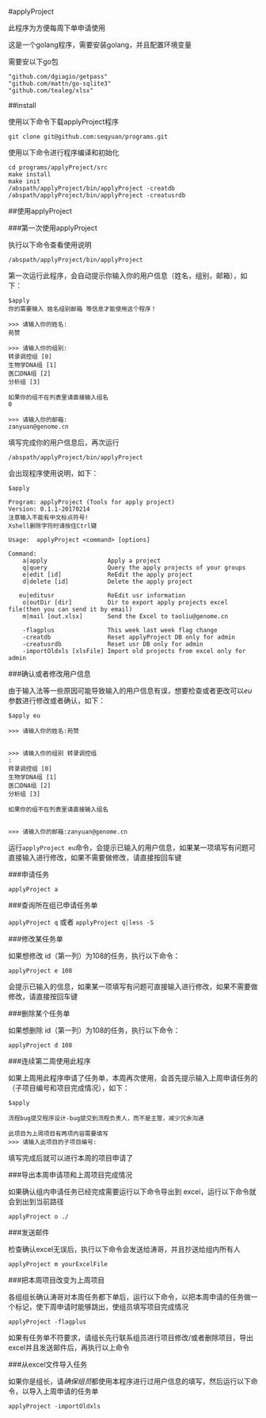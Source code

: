 #applyProject

此程序为方便每周下单申请使用

这是一个golang程序，需要安装golang，并且配置环境变量

需要安以下go包
```
"github.com/dgiagio/getpass"
"github.com/mattn/go-sqlite3"
"github.com/tealeg/xlsx"
```

##install

使用以下命令下载applyProject程序

`git clone git@github.com:seqyuan/programs.git`

使用以下命令进行程序编译和初始化

```
cd programs/applyProject/src
make install
make init
/abspath/applyProject/bin/applyProject -creatdb
/abspath/applyProject/bin/applyProject -creatusrdb
```
##使用applyProject

###第一次使用applyProject

执行以下命令查看使用说明

`/abspath/applyProject/bin/applyProject`

第一次运行此程序，会自动提示你输入你的用户信息（姓名，组别，邮箱），如下：

```
$apply
你的需要输入 姓名组别邮箱 等信息才能使用这个程序！

>>> 请输入你的姓名:
苑赞

>>> 请输入你的组别:
转录调控组 [0]
生物学DNA组 [1]
医口DNA组 [2]
分析组 [3]

如果你的组不在列表里请直接输入组名
0

>>> 请输入你的邮箱:
zanyuan@genome.cn
```
填写完成你的用户信息后，再次运行

`/abspath/applyProject/bin/applyProject`

会出现程序使用说明，如下：

```
$apply

Program: applyProject (Tools for apply project)
Version: 0.1.1-20170214
注意输入不能有中文标点符号!
Xshell删除字符时请按住Ctrl键

Usage:  applyProject <command> [options]

Command:
    a|apply                 Apply a project
    q|query                 Query the apply projects of your groups
    e|edit [id]             ReEdit the apply project
    d|delete [id]           Delete the apply project

   eu|editusr               ReEdit usr information
    o|outDir [dir]          Dir to export apply projects excel file(then you can send it by email)
    m|mail [out.xlsx]       Send the Excel to taoliu@genome.cn

    -flagplus               This week last week flag change
    -creatdb                Reset applyProject DB only for admin
    -creatusrdb             Reset usr DB only for admin
    -importOldxls [xlsFile] Import old projects from excel only for admin
```
###确认或者修改用户信息

由于输入法等一些原因可能导致输入的用户信息有误，想要检查或者更改可以*eu*参数进行修改或者确认，如下：
```
$apply eu

>>> 请输入你的姓名:苑赞


>>> 请输入你的组别 转录调控组
:
转录调控组 [0]
生物学DNA组 [1]
医口DNA组 [2]
分析组 [3]

如果你的组不在列表里请直接输入组名


>>> 请输入你的邮箱:zanyuan@genome.cn
```
运行`applyProject eu`命令，会提示已输入的用户信息，如果某一项填写有问题可直接输入进行修改，如果不需要做修改，请直接按回车键

###申请任务

`applyProject a`


###查询所在组已申请任务单

`applyProject q`  或者 `applyProject q|less -S`

###修改某任务单

如果想修改 id（第一列）为108的任务，执行以下命令：

`applyProject e 108`

会提示已输入的信息，如果某一项填写有问题可直接输入进行修改，如果不需要做修改，请直接按回车键


###删除某个任务单

如果想删除 id（第一列）为108的任务，执行以下命令：

`applyProject d 108`


###连续第二周使用此程序

如果上周用此程序申请了任务单，本周再次使用，会首先提示输入上周申请任务的（子项目编号和项目完成情况），如下：
```
$apply

流程bug提交程序设计-bug提交到流程负责人，而不是主管，减少冗余沟通

此项目为上周项目有两项内容需要填写
>>> 请输入此项目的子项目编号:
```
填写完成后就可以进行本周的项目申请了


###导出本周申请项和上周项目完成情况

如果确认组内申请任务已经完成需要运行以下命令导出到 excel，运行以下命令就会到出到当前路径

`applyProject o ./`

###发送邮件

检查确认excel无误后，执行以下命令会发送给涛哥，并且抄送给组内所有人

`applyProject m yourExcelFile`

###把本周项目改变为上周项目

各组组长确认涛哥对本周任务都下单后，运行以下命令，以把本周申请的任务做一个标记，使下周申请时能够跳出，使组员填写项目完成情况

`applyProject -flagplus`

如果有任务单不符要求，请组长先行联系组员进行项目修改/或者删除项目，导出excel并且发送邮件后，再执行以上命令

###从excel文件导入任务

如果你是组长，请*确保组员*都使用本程序进行过用户信息的填写，然后运行以下命令，以导入上周申请的任务单

`applyProject -importOldxls`